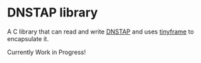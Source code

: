# DNSTAP library

A C library that can read and write [DNSTAP](http://dnstap.info) and uses
[tinyframe](https://github.com/DNS-OARC/tinyframe) to encapsulate it.

Currently Work in Progress!
